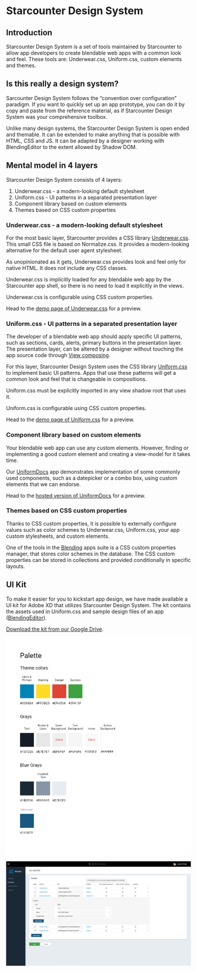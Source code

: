 # Starcounter Design System

## Introduction

Starcounter Design System is a set of tools maintained by Starcounter to allow app developers to create blendable web apps with a common look and feel. These tools are: Underwear.css, Uniform.css, custom elements and themes.

## Is this really a design system?

Sarcounter Design System follows the “convention over configuration” paradigm. If you want to quickly set up an app prototype, you can do it by copy and paste from the reference material, as if Starcounter Design System was your comprehensive toolbox.

Unlike many design systems, the Starcounter Design System is open ended and themable. It can be extended to make anything that is possible with HTML, CSS and JS. It can be adapted by a designer working with BlendingEditor to the extent allowed by Shadow DOM.

## Mental model in 4 layers

Starcounter Design System consists of 4 layers:

1. Underwear.css - a modern-looking default stylesheet
2. Uniform.css - UI patterns in a separated presentation layer
3. Component library based on custom elements
4. Themes based on CSS custom properties

### Underwear.css - a modern-looking default stylesheet

For the most basic layer, Starcounter provides a CSS library [Underwear.css](https://github.com/Starcounter/underwear.css). This small CSS file is based on Normalize.css. It provides a modern-looking alternative for the default user agent stylesheet.

As unopinionated as it gets, Underwear.css provides look and feel only for native HTML. It does not include any CSS classes.

Underwear.css is implicitly loaded for any blendable web app by the Starcounter app shell, so there is no need to load it explicitly in the views.

Underwear.css is configurable using CSS custom properties.

Head to the [demo page of Underwear.css](https://starcounter.github.io/underwear.css/) for a preview.

### Uniform.css - UI patterns in a separated presentation layer

The developer of a blendable web app should apply specific UI patterns, such as sections, cards, alerts, primary buttons in the presentation layer. The presentation layer, can be altered by a designer without touching the app source code through [View composing](view-composing.md).

For this layer, Starcounter Design System uses the CSS library [Uniform.css](https://github.com/Starcounter/uniform.css) to implement basic UI patterns. Apps that use these patterns will get a common look and feel that is changeable in compositions.

Uniform.css must be explicitly imported in any view shadow root that uses it.

Uniform.css is configurable using CSS custom properties.

Head to the [demo page of Uniform.css](https://starcounter.github.io/uniform.css/) for a preview.

### Component library based on custom elements

Your blendable web app can use any custom elements. However, finding or implementing a good custom element and creating a view-model for it takes time.

Our [UniformDocs](https://github.com/Starcounter/UniformDocs) app demonstrates implementation of some commonly used components, such as a datepicker or a combo box, using custom elements that we can endorse.

Head to the [hosted version of UniformDocs](https://uniform.starcounter.io/) for a preview.

### Themes based on CSS custom properties

Thanks to CSS custom properties, it is possible to externally configure values such as color schemes to Underwear.css, Uniform.css, your app custom stylesheets, and custom elements.

One of the tools in the [Blending](https://github.com/Starcounter/Blending) apps suite  is a CSS custom properties manager, that stores  color schemes in the database. The CSS custom properties can be stored in collections and provided conditionally in specific layouts.

## UI Kit

To make it easier for you to kickstart app design, we have made available a UI kit for Adobe XD that utilizes Starcounter Design System. The kit contains the assets used in Uniform.css and sample design files of an app \([BlendingEditor](https://github.com/Starcounter/Blending)\).

[Download the kit from our Google Drive](https://drive.google.com/drive/folders/1-71NMTdjGFo4IizBfKdvl2oi93z1RUoH?usp).

![Example from the UI kit](../../.gitbook/assets/uikit1.png)

![Sample design](../../.gitbook/assets/uikit2%20%281%29.png)

